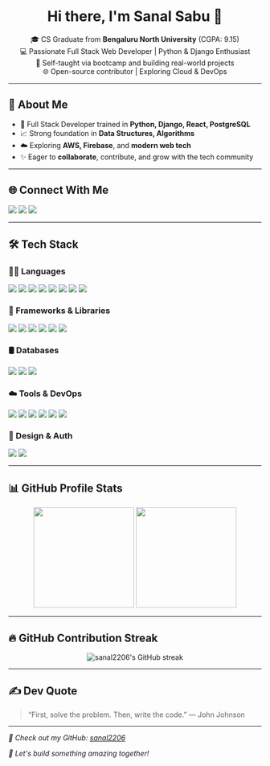 <h1 align="center">Hi there, I'm Sanal Sabu 👋</h1>

<p align="center">
🎓 CS Graduate from <strong>Bengaluru North University</strong> (CGPA: 9.15)<br>
💻 Passionate Full Stack Web Developer | Python & Django Enthusiast<br>
🚀 Self-taught via bootcamp and building real-world projects<br>
🌐 Open-source contributor | Exploring Cloud & DevOps
</p>

---

## 🧠 About Me

- 🎯 Full Stack Developer trained in **Python, Django, React, PostgreSQL**
- 📈 Strong foundation in **Data Structures, Algorithms**
- ☁️ Exploring **AWS, Firebase**, and **modern web tech**
- ✨ Eager to **collaborate**, contribute, and grow with the tech community

---

## 🌐 Connect With Me

<p align="left">
  <a href="https://www.linkedin.com/in/sanal-sabu-/"><img src="https://img.shields.io/badge/LinkedIn-blue?style=for-the-badge&logo=linkedin&logoColor=white" /></a>
  <a href="https://github.com/sanal2206"><img src="https://img.shields.io/badge/GitHub-black?style=for-the-badge&logo=github&logoColor=white" /></a>
  <a href="mailto:sanalsabu22@gmail.com"><img src="https://img.shields.io/badge/Gmail-D14836?style=for-the-badge&logo=gmail&logoColor=white" /></a>
</p>

---

## 🛠️ Tech Stack

### 👨‍💻 Languages  
<p>
  <img src="https://img.shields.io/badge/Python-3670A0?style=for-the-badge&logo=python&logoColor=white"/>
  <img src="https://img.shields.io/badge/Java-ED8B00?style=for-the-badge&logo=java&logoColor=white"/>
  <img src="https://img.shields.io/badge/PHP-777BB4?style=for-the-badge&logo=php&logoColor=white"/>
  <img src="https://img.shields.io/badge/R-276DC3?style=for-the-badge&logo=r&logoColor=white"/>
  <img src="https://img.shields.io/badge/JavaScript-F7DF1E?style=for-the-badge&logo=javascript&logoColor=black"/>
  <img src="https://img.shields.io/badge/SQL-4479A1?style=for-the-badge&logo=sqlite&logoColor=white"/>
  <img src="https://img.shields.io/badge/HTML5-E34F26?style=for-the-badge&logo=html5&logoColor=white"/>
  <img src="https://img.shields.io/badge/CSS3-1572B6?style=for-the-badge&logo=css3&logoColor=white"/>
</p>

### 🧩 Frameworks & Libraries  
<p>
  <img src="https://img.shields.io/badge/Django-092E20?style=for-the-badge&logo=django&logoColor=white"/>
  <img src="https://img.shields.io/badge/DRF-red?style=for-the-badge&logo=django&logoColor=white"/>
  <img src="https://img.shields.io/badge/React-61DAFB?style=for-the-badge&logo=react&logoColor=black"/>
  <img src="https://img.shields.io/badge/Redux%20Toolkit-593D88?style=for-the-badge&logo=redux&logoColor=white"/>
  <img src="https://img.shields.io/badge/Vite-646CFF?style=for-the-badge&logo=vite&logoColor=white"/>
  <img src="https://img.shields.io/badge/Bootstrap-563D7C?style=for-the-badge&logo=bootstrap&logoColor=white"/>
</p>

### 🛢️ Databases  
<p>
  <img src="https://img.shields.io/badge/PostgreSQL-316192?style=for-the-badge&logo=postgresql&logoColor=white"/>
  <img src="https://img.shields.io/badge/MySQL-00758F?style=for-the-badge&logo=mysql&logoColor=white"/>
  <img src="https://img.shields.io/badge/MongoDB-4EA94B?style=for-the-badge&logo=mongodb&logoColor=white"/>
</p>

### ☁️ Tools & DevOps  
<p>
  <img src="https://img.shields.io/badge/AWS-232F3E?style=for-the-badge&logo=amazonaws&logoColor=white"/>
  <img src="https://img.shields.io/badge/Firebase-FFCA28?style=for-the-badge&logo=firebase&logoColor=black"/>
  <img src="https://img.shields.io/badge/Git-F05032?style=for-the-badge&logo=git&logoColor=white"/>
  <img src="https://img.shields.io/badge/VSCode-007ACC?style=for-the-badge&logo=visualstudiocode&logoColor=white"/>
  <img src="https://img.shields.io/badge/Postman-F76935?style=for-the-badge&logo=postman&logoColor=white"/>
  <img src="https://img.shields.io/badge/Nginx-009639?style=for-the-badge&logo=nginx&logoColor=white"/>
</p>

### 🎨 Design & Auth  
<p>
  <img src="https://img.shields.io/badge/Figma-F24E1E?style=for-the-badge&logo=figma&logoColor=white"/>
  <img src="https://img.shields.io/badge/JWT-000000?style=for-the-badge&logo=jsonwebtokens&logoColor=white"/>
</p>

---

## 📊 GitHub Profile Stats

<p align="center">
  <img src="https://github-readme-stats.vercel.app/api?username=sanal2206&show_icons=true&theme=tokyonight" height="200"/>
  <img src="https://github-readme-stats.vercel.app/api/top-langs/?username=sanal2206&layout=compact&theme=tokyonight" height="200"/>
</p>

---
## 🔥 GitHub Contribution Streak

<p align="center">
  <img src="https://streak-stats.demolab.com?user=sanal2206&theme=tokyonight&hide_border=true&date_format=j%20M%5B%20Y%5D" alt="sanal2206's GitHub streak" />
</p>
 
---

## ✍️ Dev Quote

> “First, solve the problem. Then, write the code.” — John Johnson

---

_📌 Check out my GitHub: [sanal2206](https://github.com/sanal2206)_

_🎯 Let's build something amazing together!_
